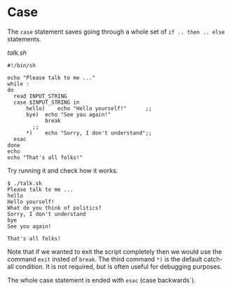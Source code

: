 # Case

The `case` statement saves going through a whole set of `if .. then .. else` statements.

_talk.sh_

```
#!/bin/sh

echo "Please talk to me ..."
while :
do
  read INPUT_STRING
  case $INPUT_STRING in
      hello)	echo "Hello yourself!" 		;;
      bye)	echo "See you again!"
      		break
		;;
      *)	echo "Sorry, I don't understand";;
  esac
done
echo
echo "That's all folks!"
```

Try running it and check how it works.

```
$ ./talk.sh
Please talk to me ...
hello
Hello yourself!
What do you think of politics?
Sorry, I don't understand
bye
See you again!

That's all folks!
```

Note that if we wanted to exit the script completely then we would use the command `exit` insted of `break`. The third
command `*)` is the default catch-all condition. It is not required, but is often useful for debugging purposes.

The whole case statement is ended with `esac` (case backwards`).
